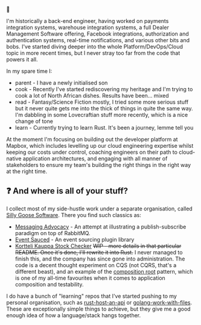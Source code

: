 👋

I'm historically a back-end engineer, having worked on payments integration systems, warehouse integration systems, a full Dealer Management Software offering, Facebook integrations, authorization and authentication systems, real-time notifications, and various other bits and bobs. I've started diving deeper into the whole Platform/DevOps/Cloud topic in more recent times, but I never stray too far from the code that powers it all.

In my spare time I:
- parent - I have a newly initialised son
- cook - Recently I've started rediscovering my heritage and I'm trying to cook a lot of North African dishes. Results have been... mixed
- read - Fantasy/Science Fiction mostly, I tried some more serious stuff but it never quite gets me into the thick of things in quite the same way. I'm dabbling in some Lovecraftian stuff more recently, which is a nice change of tone
- learn - Currently trying to learn Rust. It's been a journey, lemme tell you

At the moment I'm focusing on building out the developer platform at Mapbox, which includes levelling up our cloud engineering expertise whilst keeping our costs under control, coaching engineers on their path to cloud-native application architectures, and engaging with all manner of stakeholders to ensure my team's building the right things in the right way at the right time.

## ❓ And where is all of your stuff?

I collect most of my side-hustle work under a separate organisation, called [Silly Goose Software](https://github.com/Silly-Goose-Software/).
There you find such classics as:
- [Messaging Advocacy](https://github.com/Silly-Goose-Software/messaging-advocacy) - An attempt at illustrating a publish-subscribe paradigm on top of RabbitMQ.
- [Event Sauced](https://github.com/Silly-Goose-Software/event-sauced-ts) - An event sourcing plugin library
- [Kortteli Kauppa Stock Checker](https://github.com/Silly-Goose-Software/kortteli-kauppa-stock-checker) ~~WIP - more details in that particular README. Once it's done, I'll rewrite it into Rust.~~ I never managed to finish this, and the company has since gone into administration. The code is a decent thought experiment on CQS (not CQRS, that's a different beast), and an example of the [composition root](https://freecontent.manning.com/dependency-injection-in-net-2nd-edition-understanding-the-composition-root/) pattern, which is one of my all-time favourites when it comes to application composition and testability.

I do have a bunch of "learning" repos that I've started pushing to my personal organisation, such as [rust-host-an-api](https://github.com/YannickMeeus/rust-host-an-api) or [golang-work-with-files](https://github.com/YannickMeeus/golang-work-with-files). These are exceptionally simple things to achieve, but they give me a good enough idea of how a language/stack hangs together.
